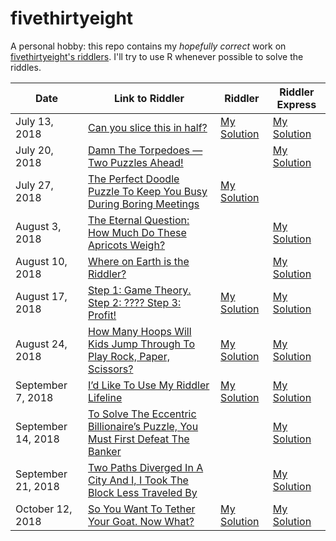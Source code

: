 # fivethirtyeight
A personal hobby: this repo contains my *hopefully correct* work on [fivethirtyeight's riddlers](https://fivethirtyeight.com/tag/the-riddler/). I'll try to use R whenever possible to solve the riddles.

| Date  | Link to Riddler  | Riddler | Riddler Express
|---|---|---|---|
| July 13, 2018  | [Can you slice this in half?](https://fivethirtyeight.com/features/can-you-slice-this-in-half/)  | [My Solution](https://github.com/wcac26/fivethirtyeight/blob/master/20180713/work.md#riddler)  | [My Solution](https://github.com/wcac26/fivethirtyeight/blob/master/20180713/work.md#riddler-express)  
| July 20, 2018  | [Damn The Torpedoes — Two Puzzles Ahead!](https://fivethirtyeight.com/features/damn-the-torpedoes-two-puzzles-ahead/)  |  | [My Solution](https://github.com/wcac26/fivethirtyeight/blob/master/20180720/work.md#riddler-express) 
| July 27, 2018  | [The Perfect Doodle Puzzle To Keep You Busy During Boring Meetings](https://fivethirtyeight.com/features/the-perfect-doodle-puzzle-to-keep-you-busy-during-boring-meetings/)  | [My Solution](https://github.com/wcac26/fivethirtyeight/blob/master/20180727/work.md#riddler) |  
| August 3, 2018  | [The Eternal Question: How Much Do These Apricots Weigh?](https://fivethirtyeight.com/features/the-eternal-question-how-much-do-these-apricots-weigh/)  |  | [My Solution](https://github.com/wcac26/fivethirtyeight/blob/master/20180803/work.md#riddler-express)  
| August 10, 2018  | [Where on Earth is the Riddler?](https://fivethirtyeight.com/features/where-on-earth-is-the-riddler/)  |  | [My Solution](https://github.com/wcac26/fivethirtyeight/blob/master/20180810/work.md#riddler-express)  
| August 17, 2018  | [Step 1: Game Theory. Step 2: ???? Step 3: Profit!](https://fivethirtyeight.com/features/step-1-game-theory-step-2-step-3-profit/)  | [My Solution](https://github.com/wcac26/fivethirtyeight/blob/master/20180817/work.md#riddler)  | [My Solution](https://github.com/wcac26/fivethirtyeight/blob/master/20180817/work.md#riddler-express) 
| August 24, 2018  | [How Many Hoops Will Kids Jump Through To Play Rock, Paper, Scissors? ](https://fivethirtyeight.com/features/how-many-hoops-will-kids-jump-through-to-play-rock-paper-scissors/)  | [My Solution](https://github.com/wcac26/fivethirtyeight/blob/master/20180824/work.md#riddler)  | [My Solution](https://github.com/wcac26/fivethirtyeight/blob/master/20180824/work.md#riddler-express) 
| September 7, 2018  | [I’d Like To Use My Riddler Lifeline ](https://fivethirtyeight.com/features/id-like-to-use-my-riddler-lifeline/)  | [My Solution](https://github.com/wcac26/fivethirtyeight/blob/master/20180907/work.md#riddler)  | [My Solution](https://github.com/wcac26/fivethirtyeight/blob/master/20180907/work.md#riddler-express)
| September 14, 2018  | [To Solve The Eccentric Billionaire’s Puzzle, You Must First Defeat The Banker](https://fivethirtyeight.com/features/to-solve-the-eccentric-billionaires-puzzle-you-must-first-defeat-the-banker/)  |  | [My Solution](https://github.com/wcac26/fivethirtyeight/blob/master/20180914/work.md#riddler-express)
| September 21, 2018  | [Two Paths Diverged In A City And I, I Took The Block Less Traveled By](https://fivethirtyeight.com/features/two-paths-diverged-in-a-city-and-i-i-took-the-block-less-traveled-by/)  |  | [My Solution](https://github.com/wcac26/fivethirtyeight/blob/master/20180921/work.md#riddler-express)
| October 12, 2018  | [So You Want To Tether Your Goat. Now What?](https://fivethirtyeight.com/features/so-you-want-to-tether-your-goat-now-what/)  | [My Solution](https://github.com/wcac26/fivethirtyeight/blob/master/20181012/work.md#riddler) | [My Solution](https://github.com/wcac26/fivethirtyeight/blob/master/20181012/work.md#riddler-express)

